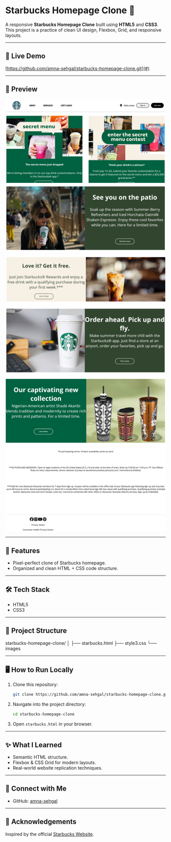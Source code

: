# Starbucks Homepage Clone 🌟

A responsive **Starbucks Homepage Clone** built using **HTML5** and **CSS3**. This project is a practice of clean UI design, Flexbox, Grid, and responsive layouts.

---

## 🔗 Live Demo
[https://github.com/amna-sehgal/starbucks-homepage-clone.git](#) <!-- Replace # with your deployment link -->

---

## 📸 Preview
<!-- Add a screenshot by uploading image to GitHub and paste link below -->
![hero section](Screenshot%202025-08-06%20153919.png)
![content](Screenshot%202025-08-06%20153932.png)
![content](Screenshot%202025-08-06%20153944.png)
![content](Screenshot%202025-08-06%20153955.png)
![content](Screenshot%202025-08-06%20154006.png)
![Footer](Screenshot%202025-08-06%20154021.png)

---

## 🚀 Features
- Pixel-perfect clone of Starbucks homepage.
- Organized and clean HTML + CSS code structure.

---

## 🛠️ Tech Stack
- HTML5
- CSS3

---

## 📂 Project Structure
starbucks-homepage-clone/
│
├── starbucks.html
├── style3.css
└── images


---

## 🖥️ How to Run Locally
1. Clone this repository:
    ```bash
    git clone https://github.com/amna-sehgal/starbucks-homepage-clone.git
    ```
2. Navigate into the project directory:
    ```bash
    cd starbucks-homepage-clone
    ```
3. Open `starbucks.html` in your browser.

---

## ✨ What I Learned
- Semantic HTML structure.
- Flexbox & CSS Grid for modern layouts.
- Real-world website replication techniques.

---

## 📧 Connect with Me
- GitHub: [amna-sehgal](https://github.com/amna-sehgal)

---

## 📝 Acknowledgements
Inspired by the official [Starbucks Website](https://www.starbucks.com/).